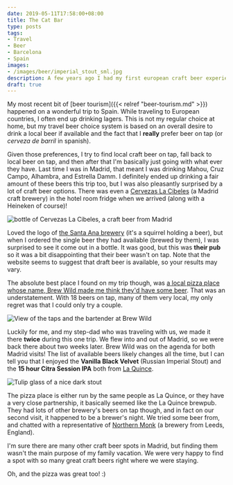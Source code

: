 ```yaml
---
date: 2019-05-11T17:58:00+08:00
title: The Cat Bar
type: posts
tags:
- Travel
- Beer
- Barcelona
- Spain
images:
- /images/beer/imperial_stout_sml.jpg
description: A few years ago I had my first european craft beer experience, at a cool little craft beer place in Barcelona
draft: true
---
```

My most recent bit of [beer tourism]({{< relref "beer-tourism.md" >}}) happened on a wonderful trip to Spain. While traveling to European countries, I often end up drinking lagers. This is not my regular choice at home, but my travel beer choice system is based on an overall desire to drink a local beer if available and the fact that I **really** prefer beer on tap (or _cerveza de barril_ in spanish).

Given those preferences, I try to find local craft beer on tap, fall back to local beer on tap, and then after that I'm basically just going with what ever they have. Last time I was in Madrid, that meant I was drinking Mahou, Cruz Campo, Alhambra, and Estrella Damm. I definitely ended up drinking a fair amount of these beers this trip too, but I was also pleasantly surprised by a lot of craft beer options. There was even a [Cervezas La Cibeles](http://www.cervezaslacibeles.com/) (a Madrid craft brewery) in the hotel room fridge when we arrived (along with a Heineken of course)!

![bottle of Cervezas La Cibeles, a craft beer from Madrid](/images/beer/cibeles_sml.jpg)

Loved the logo of [the Santa Ana brewery](https://cerveceriasantaana.com) (it's a squirrel holding a beer), but when I ordered the single beer they had available (brewed by them), I was surprised to see it come out in a bottle. It was good, but this was **their pub** so it was a bit disappointing that their beer wasn't on tap. Note that the website seems to suggest that draft beer is available, so your results may vary.

The absolute best place I found on my trip though, was [a local pizza place whose name, Brew Wild made me think they'd have some beer](http://www.brewwildpizzabar.com). That was an understatement. With 18 beers on tap, many of them very local, my only regret was that I could only try a couple.

![View of the taps and the bartender at Brew Wild](/images/beer/brew_wild_one_sml.jpg)

Luckily for me, and my step-dad who was traveling with us, we made it there **twice** during this one trip. We flew into and out of Madrid, so we were back there about two weeks later. Brew Wild was on the agenda for both Madrid visits! The list of available beers likely changes all the time, but I can tell you that I enjoyed the **Vanilla Black Velvet** (Russian Imperial Stout) and the **15 hour Citra Session IPA** both from [La Quince](http://laquincebrewery.com/).

![Tulip glass of a nice dark stout](/images/beer/imperial_stout_sml.jpg)

The pizza place is either run by the same people as La Quince, or they have a very close partnership, it basically seemed like the La Quince brewpub. They had lots of other brewery's beers on tap though, and in fact on our second visit, it happened to be a brewer's night. We tried some beer from, and chatted with a representative of [Northern Monk](https://northernmonk.com/) (a brewery from Leeds, England).

I'm sure there are many other craft beer spots in Madrid, but finding them wasn't the main purpose of my family vacation. We were very happy to find a spot with so many great craft beers right where we were staying.

Oh, and the pizza was great too! :)
